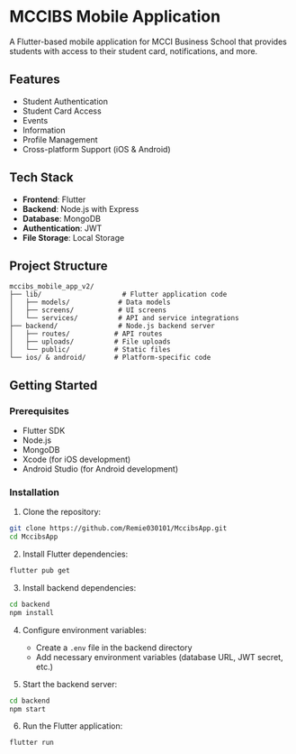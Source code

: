 # MCCIBS Mobile Application

A Flutter-based mobile application for MCCI Business School that provides students with access to their student card, notifications, and more.

## Features

- Student Authentication
- Student Card Access
- Events
- Information
- Profile Management
- Cross-platform Support (iOS & Android)

## Tech Stack

- **Frontend**: Flutter
- **Backend**: Node.js with Express
- **Database**: MongoDB
- **Authentication**: JWT
- **File Storage**: Local Storage

## Project Structure

```
mccibs_mobile_app_v2/
├── lib/                    # Flutter application code
│   ├── models/            # Data models
│   ├── screens/           # UI screens
│   └── services/          # API and service integrations
├── backend/               # Node.js backend server
│   ├── routes/           # API routes
│   ├── uploads/          # File uploads
│   └── public/           # Static files
└── ios/ & android/       # Platform-specific code
```

## Getting Started

### Prerequisites

- Flutter SDK
- Node.js
- MongoDB
- Xcode (for iOS development)
- Android Studio (for Android development)

### Installation

1. Clone the repository:
```bash
git clone https://github.com/Remie030101/MccibsApp.git
cd MccibsApp
```

2. Install Flutter dependencies:
```bash
flutter pub get
```

3. Install backend dependencies:
```bash
cd backend
npm install
```

4. Configure environment variables:
   - Create a `.env` file in the backend directory
   - Add necessary environment variables (database URL, JWT secret, etc.)

5. Start the backend server:
```bash
cd backend
npm start
```

6. Run the Flutter application:
```bash
flutter run
```



